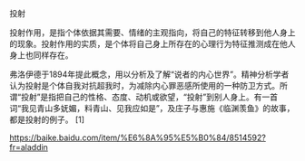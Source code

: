 

投射

投射作用，是指个体依据其需要、情绪的主观指向，将自己的特征转移到他人身上的现象。投射作用的实质，是个体将自己身上所存在的心理行为特征推测成在他人身上也同样存在。

弗洛伊德于1894年提此概念，用以分析及了解“说者的内心世界”。精神分析学者认为投射是个体自我对抗超我时，为减除内心罪恶感所使用的一种防卫方式。所谓“投射”是指把自己的性格、态度、动机或欲望，“投射”到别人身上。有一首词“我见青山多妩媚，料青山、见我应如是”，及庄子与惠施《临渊羡鱼》的故事，都是投射的例子。 [1]  

https://baike.baidu.com/item/%E6%8A%95%E5%B0%84/8514592?fr=aladdin